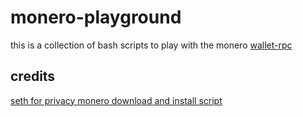# monero-playground
this is a collection of bash scripts to play with the monero [wallet-rpc](https://www.getmonero.org/resources/developer-guides/wallet-rpc.html)
## credits
 [seth for privacy monero download and install script](https://sethforprivacy.com/guides/run-a-monero-node-advanced/#download-and-install-monerod)